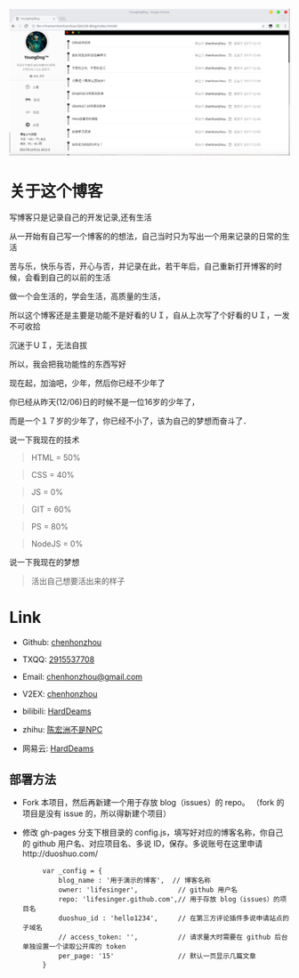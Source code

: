 <p align="center"><img src="README/v1.4.png"/></p>



# 关于这个博客

写博客只是记录自己的开发记录,还有生活

从一开始有自己写一个博客的的想法，自己当时只为写出一个用来记录的日常的生活

苦与乐，快乐与否，开心与否，并记录在此，若干年后，自己重新打开博客的时候，会看到自己的以前的生活

做一个会生活的，学会生活，高质量的生活，

所以这个博客还是主要是功能不是好看的ＵＩ，自从上次写了个好看的ＵＩ，一发不可收拾

沉迷于ＵＩ，无法自拔

所以，我会把我功能性的东西写好

现在起，加油吧，少年，然后你已经不少年了

你已经从昨天(12/06)日的时候不是一位16岁的少年了，

而是一个１７岁的少年了，你已经不小了，该为自己的梦想而奋斗了．

说一下我现在的技术

> HTML   = 50%

> CSS    = 40%

> JS     = 0%

> GIT    = 60%

> PS     = 80%

> NodeJS = 0%


说一下我现在的梦想

> 活出自己想要活出来的样子





# Link

- Github: [chenhonzhou](http://github.com/chenhonzhou)

- TXQQ:   [2915537708](tencent://AddContact/?fromId=50&fromSubId=1&subcmd=all&uin=2915537708)

- Email: [chenhonzhou@gmail.com](https://www.google.com/gmail)

- V2EX:  [chenhonzhou](https://www.v2ex.com/member/chenhonzhou)

- bilibili: [HardDeams](https://space.bilibili.com/27013266/#/)

- zhihu: [陈宏洲不是NPC](https://www.zhihu.com/people/ChenHonZhouRemix/activities)

- 网易云: [HardDeams](http://music.163.com/#/user/home?id=266341607)


## 部署方法

 - Fork 本项目，然后再新建一个用于存放 blog（issues）的 repo。 （fork 的项目是没有 issue 的，所以得新建个项目）

 - 修改 gh-pages 分支下根目录的 config.js，填写好对应的博客名称，你自己的 github 用户名、对应项目名、多说 ID，保存。多说账号在这里申请http://duoshuo.com/


            var _config = {
                blog_name : '用于演示的博客',  // 博客名称
                owner: 'lifesinger',          // github 用户名
                repo: 'lifesinger.github.com',// 用于存放 blog（issues）的项目名
                duoshuo_id : 'hello1234',     // 在第三方评论插件多说申请站点的子域名
                // access_token: '',          // 请求量大时需要在 github 后台单独设置一个读取公开库的 token
                per_page: '15'                // 默认一页显示几篇文章
            }

